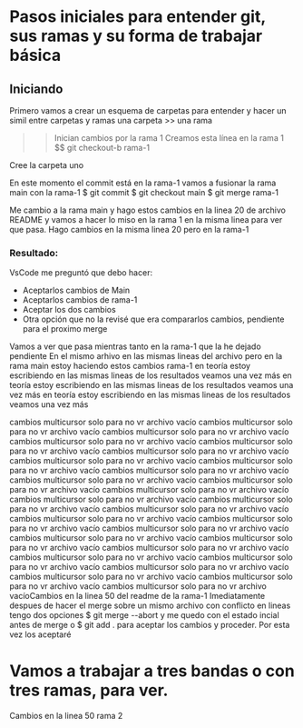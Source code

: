 # Pasos iniciales para entender git, sus ramas y su forma de trabajar básica

## Iniciando 
Primero vamos a crear un esquema de carpetas para entender y hacer un simil entre carpetas y ramas   una carpeta >> una rama


>>Inician cambios por la rama 1
Creamos esta línea en la rama 1
$$ git checkout-b rama-1

Cree la carpeta uno

En este momento el commit está en la rama-1 
vamos a fusionar la rama main con la rama-1
$ git commit
$ git checkout main
$ git merge rama-1


Me cambio a la rama main y hago estos cambios en la linea 20 de archivo README y vamos a hacer lo miso en la rama 1 en la misma linea para ver que pasa.
Hago cambios en la misma linea 20 pero en la rama-1

### Resultado:
VsCode me preguntó que debo hacer:
- Aceptarlos cambios de Main
- Aceptarlos cambios de rama-1
- Aceptar los dos cambios
- Otra opción que no la revisé que era compararlos cambios, pendiente para el proximo merge


Vamos a ver que pasa mientras tanto en la rama-1 que la he dejado pendiente
En el mismo arhivo en las mismas lineas del archivo pero en la rama main estoy haciendo estos cambios rama-1
en teoría estoy escribiendo en las mismas lineas de los resultados veamos una vez más
en teoría estoy escribiendo en las mismas lineas de los resultados veamos una vez más
en teoría estoy escribiendo en las mismas lineas de los resultados veamos una vez más



cambios multicursor solo para no vr archivo vacío
cambios multicursor solo para no vr archivo vacío
cambios multicursor solo para no vr archivo vacío
cambios multicursor solo para no vr archivo vacío
cambios multicursor solo para no vr archivo vacío
cambios multicursor solo para no vr archivo vacío
cambios multicursor solo para no vr archivo vacío
cambios multicursor solo para no vr archivo vacío
cambios multicursor solo para no vr archivo vacío
cambios multicursor solo para no vr archivo vacío
cambios multicursor solo para no vr archivo vacío
cambios multicursor solo para no vr archivo vacío
cambios multicursor solo para no vr archivo vacío
cambios multicursor solo para no vr archivo vacío
cambios multicursor solo para no vr archivo vacío
cambios multicursor solo para no vr archivo vacío
cambios multicursor solo para no vr archivo vacío
cambios multicursor solo para no vr archivo vacío
cambios multicursor solo para no vr archivo vacío
cambios multicursor solo para no vr archivo vacío
cambios multicursor solo para no vr archivo vacío
cambios multicursor solo para no vr archivo vacío
cambios multicursor solo para no vr archivo vacío
cambios multicursor solo para no vr archivo vacío
cambios multicursor solo para no vr archivo vacío
cambios multicursor solo para no vr archivo vacío
cambios multicursor solo para no vr archivo vacíoCambios en la linea 50 del readme de la rama-1
Imediatamente despues de hacer el merge sobre un mismo archivo con conflicto en lineas tengo dos opciones 
$ git merge --abort
y me quedo con el estado incial antes de merge 
o
$ git add .
para aceptar los cambios y proceder.
Por esta vez los aceptaré 



# Vamos a trabajar a tres bandas o con tres ramas, para ver.


Cambios en la linea 50 rama 2
